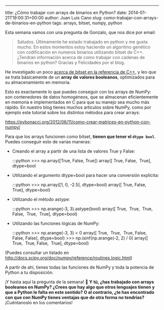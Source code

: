 ---
title: ¿Cómo trabajar con arrays de binarios en Python?
date: 2014-01-21T19:00:31+00:00
author: Juan Luis Cano
slug: como-trabajar-con-arrays-de-binarios-en-python
tags: arrays, bitset, numpy, python

Esta semana vamos con una pregunta de Gonzalo, que nos dice por email:

> Saludos. Últimamente he estado trabajado en python y me gusta mucho. En estos momentos estoy haciendo un algoritmo genético con codificación en numeros binarios utilizando bitset de C++. ¿Tendran información acerca de como trabajar con cadenas de binarios en python? Gracias y Felicidades por el blog.

He investigado un poco [acerca de bitset en la referencia de C++](http://www.cplusplus.com/reference/bitset/bitset/), y leo que se trata básicamente de un **array de valores booleanos**, optimizados para su almacenamiento en memoria.

<!--more-->

Esto es exactamente lo que puedes conseguir con los arrays de NumPy: son contenedores de datos homogéneos, que se almacenan eficientemente en memoria e implementados en C para que su manejo sea mucho más rápido. En nuestro blog tienes muchos artículos sobre NumPy, como por ejemplo este tutorial sobre los distintos métodos para crear arrays:

<https://pybonacci.org/2012/06/11/como-crear-matrices-en-python-con-numpy/>

Para que los arrays funcionen como bitset, **tienen que tener el `dtype bool`**. Puedes conseguir esto de varias maneras:

  * Creando el array a partir de una lista de valores True y False:

    :::python
    &gt;&gt;&gt; np.array([True, False, True])
    array([ True, False,  True], dtype=bool

  * Utilizando el argumento dtype=bool para hacer una conversión explícita:

    :::python
    &gt;&gt;&gt; np.array([1, 0, -2.5], dtype=bool)
    array([ True, False,  True], dtype=bool)

  * Utilizando el método astype:

    :::python
    &gt;&gt;&gt; np.arange(-3, 3).astype(bool)
    array([ True,  True,  True, False,  True,  True], dtype=bool)

  * Utilizando las funciones lógicas de NumPy:

    :::python
    &gt;&gt;&gt; np.arange(-3, 3) &lt; 0
    array([ True,  True,  True, False, False, False], dtype=bool)
    &gt;&gt;&gt; np.isinf(np.arange(-2, 2) / 0)
    array([ True,  True, False,  True], dtype=bool)

(Puedes consultar un listado en <http://docs.scipy.org/doc/numpy/reference/routines.logic.html>)

A partir de ahí, tienes todas las funciones de NumPy y toda la potencia de Python a tu disposición.

¡Y hasta aquí la pregunta de la semana! 🙂 **Y tú, ¿has trabajado con arrays booleanos en NumPy? ¿Crees que hay algo que otros lenguajes tienen y que a Python le falta en este sentido? O al contrario, ¿te has encontrado con que con NumPy tienes ventajas que de otra forma no tendrías?** ¡Cuéntanoslo en los comentarios!